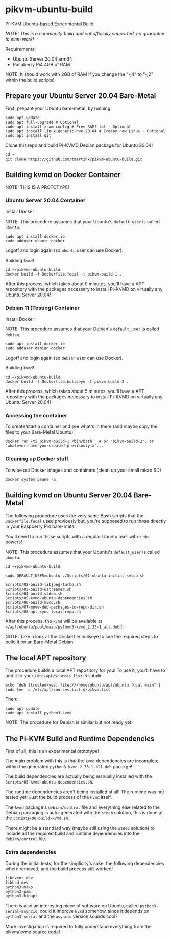 # pikvm-ubuntu-build

Pi-KVM Ubuntu-based Experimental Build

*NOTE: This is a community build and not officially supported, no guarantee to even work!*

Requirements:

* Ubuntu Server 20.04 arm64
* Raspberry Pi4 4GB of RAM

NOTE: It should work with 2GB of RAM if you change the "-j4" to "-j2" within the build scripts)

## Prepare your Ubuntu Server 20.04 Bare-Metal

First, prepare your Ubuntu bare-metal, by running:

    sudo apt update
    sudo apt full-upgrade # Optional
    sudo apt install zram-config # Free RAM! lol - Optional
    sudo apt install linux-generic-hwe-20.04 # Creepy new Linux - Optional
    sudo apt install git

Clone this repo and build Pi-KVMD Debian package for Ubuntu 20.04!

    cd ~
    git clone https://github.com/tmartinx/pikvm-ubuntu-build.git

## Building kvmd on Docker Container

NOTE: THIS IS A PROTOTYPE!

### Ubuntu Server 20.04 Container

Install Docker

NOTE: This procedure assumes that your Ubuntu's `default_user` is called `ubuntu`.

    sudo apt install docker.io
    sudo adduser ubuntu docker

Logoff and login again (so `ubuntu` user can use Docker).

Building `kvmd`!

    cd ~/pikvmd-ubuntu-build
    docker build -f Dockerfile.focal -t pikvm-build-1 .

After this process, which takes about 9 minutes, you'll have a APT repository with the packages necessary to install Pi-KVMD on virtually any Ubuntu Server 20.04!

### Debian 11 (Testing) Container

Install Docker

NOTE: This procedure assumes that your Debian's `default_user` is called `debian`.

    sudo apt install docker.io
    sudo adduser debian docker

Logoff and login again (so `debian` user can use Docker).

Building `kvmd`!

    cd ~/pikvmd-ubuntu-build
    docker build -f Dockerfile.bullseye -t pikvm-build-2 .

After this process, which takes about 5 minutes, you'll have a APT repository with the packages necessary to install Pi-KVMD on virtually any Ubuntu Server 20.04!

### Accessing the container

To create/start a container and see what's in there (and maybe copy the files to your Bare-Metal Ubuntu):

    docker run -ti pikvm-build-1 /bin/bash   # or "pikvm-build-2", or "whatever-name-you-created-previsouly-x"...

### Cleaning up Docker stuff

To wipe out Docker images and containers (clean up your small micro SD)

    docker system prune -a

## Building kvmd on Ubuntu Server 20.04 Bare-Metal

The following procedure uses the very same Bash scripts that the `Dockerfile.focal` used previously but, you're supposed to run those directly in your Raspberry Pi4 bare-metal.

You'll need to run those scripts with a regular Ubuntu user with `sudo` powers!

NOTE: This procedure assumes that your Ubuntu's `default_user` is called `ubuntu`.

    cd ~/pikvmd-ubuntu-build

    sudo DEFAULT_USER=ubuntu ./Scripts/01-ubuntu-initial-setup.sh

    Scripts/02-build-libjpeg-turbo.sh
    Scripts/03-build-ustreamer.sh
    Scripts/04-build-stdeb.sh
    Scripts/05-kvmd-ubuntu-dependencies.sh
    Scripts/06-build-kvmd.sh
    Scripts/07-move-deb-packages-to-repo-dir.sh
    Scripts/08-apt-sync-local-repo.sh

After this process, the `kvmd` will be available at `~/apt/ubuntu/pool/main/python3-kvmd_2.33-1_all.deb`!!!

NOTE: Take a look at the Dockerfile.bullseye to see the required steps to build it on an Bare-Metal Debian.

## The local APT repository

The procedure builds a local APT repository for you! To use it, you'll have to add it to your `/etc/apt/sources.list.d` subdir.

    echo "deb [trusted=yes] file:///home/ubuntu/apt/ubuntu focal main" | sudo tee -a /etc/apt/sources.list.d/pikvm.list

Then:

    sudo apt update
    sudo apt install python3-kvmd

NOTE: The procedure for Debian is similar but not ready yet!

## The Pi-KVM Build and Runtime Dependencies

First of all, this is an experimental prototype!

The main problem with this is that the `kvmd` dependencies are incomplete within the generated `python3-kvmd_2.33-1_all.deb` pacakge!

The build dependencies are actually being manually installed with the `Scripts/05-kvmd-ubuntu-dependencies.sh`.

The runtime dependencies aren't being installed at all! The runtime was not tested yet! Just the build process of the `kvmd` itself.

The `kvmd` package's `debian/control` file and everything else related to the Debian packaging is auto-generated with the `stdeb` solution, this is done at the `Scripts/06-build-kvmd.sh`.

There might be a standard way (maybe still using the `stdeb` solution) to include all the required build and runtime dependencies into the `debian/control` file.

### Extra dependencies

During the initial tests, for the simplicity's sake, the following dependencies where removed, and the build process still worked!

    libevent-dev
    libbsd-dev
    python3-mako
    python3-pam
    python3-hidapi

There is also an interesting piece of software on Ubuntu, called `python3-serial-asyncio`, could it improve `kvmd` somehow, since it depends on `python3-serial` and the `asyncio` version sounds cool?

More investigation is required to fully understand everything from the pikvm/kvmd source code!

